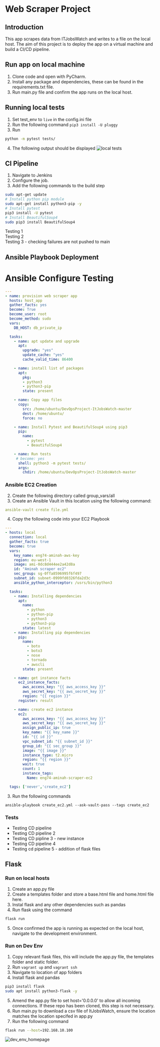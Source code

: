 # Web Scraper Project

## Introduction
This app scrapes data from ITJobsWatch and writes to a file on the local host. The aim of this project is to deploy the app on a virtual machine and build a CI/CD pipeline.

## Run app on local machine
1. Clone code and open with PyCharm.
2. Install any package and dependencies, these can be found in the requirements.txt file.
3. Run main.py file and confirm the app runs on the local host.

## Running local tests
1. Set test_env to `live` in the config.ini file
2. Run the following command `pip3 install -U pluggy`
3. Run
```bash
python -m pytest tests/
```
4. The following output should be displayed
![local tests](images/local_tests.png)


## CI Pipeline
1. Navigate to Jenkins
2. Configure the job.
3. Add the following commands to the build step
```bash
sudo apt-get update
# Install python pip module
sudo apt-get install python3-pip -y
# Install pytest
pip3 install -U pytest
# Install BeautifulSoup4
sudo pip3 install BeautifulSoup4
```

Testing 1    
Testing 2    
Testing 3 - checking failures are not pushed to main


## Ansible Playbook Deployment
# Ansible Configure Testing
```yaml
---
- name: provision web scraper app
  hosts: host_app
  gather_facts: yes
  become: True
  become_user: root
  become_method: sudo
  vars:
    DB_HOST: db_private_ip

  tasks:
    - name: apt update and upgrade
      apt:
        upgrade: "yes"
        update_cache: "yes"
        cache_valid_time: 86400

    - name: install list of packages
      apt:
        pkg:
        - python3
        - python3-pip
        state: present

    - name: Copy app files
      copy:
        src: /home/ubuntu/DevOpsProject-ItJobsWatch-master
        dest: /home/ubuntu/
        force: no

    - name: Install Pytest and BeautifulSoup4 using pip3
      pip:
        name:
          - pytest
          - BeautifulSoup4

    - name: Run tests
     # become: yes
      shell: python3 -m pytest tests/
      args:
        chdir: /home/ubuntu/DevOpsProject-ItJobsWatch-master

```

### Ansible EC2 Creation
2. Create the following directory called group_vars/all
3. Create an Ansible Vault in this location using the following command:
```yaml
ansible-vault create file.yml
```
4. Copy the following code into your EC2 Playbook
```yaml
---
- hosts: local
  connection: local
  gather_facts: true
  become: true
  vars:
    key_name: eng74-aminah-aws-key
    region: eu-west-1
    image: ami-0dc8d444ee2a42d8a
    id: "Aminah scraper ec2"
    sec_group: sg-0ffa8596995f6f497
    subnet_id: subnet-0999fd0326fda2d3c
    ansible_python_interceptor: /usrs/bin/python3

  tasks:
    - name: Installing dependencies
      apt:
        name:
          - python
          - python-pip
          - python3
          - python3-pip
        state: latest
    - name: Installing pip dependencies
      pip:
        name:
          - boto
          - boto3
          - nose
          - tornado
          - awscli
        state: present

    - name: get instance facts
      ec2_instance_facts:
        aws_access_key: "{{ aws_access_key }}"
        aws_secret_key: "{{ aws_secret_key }}"
        region: "{{ region }}"
      register: result

    - name: create ec2 instance
      ec2:
        aws_access_key: "{{ aws_access_key }}"
        aws_secret_key: "{{ aws_secret_key }}"
        assign_public_ip: true
        key_name: "{{ key_name }}"
        id: "{{ id }}"
        vpc_subnet_id: "{{ subnet_id }}"
        group_id: "{{ sec_group }}"
        image: "{{ image }}"
        instance_type: t2.micro
        region: "{{ region }}"
        wait: true
        count: 1
        instance_tags:
          Name: eng74-aminah-scraper-ec2

  tags: ['never','create_ec2']
```
3. Run the following commands
```
ansible-playbook create_ec2.yml --ask-vault-pass --tags create_ec2
```

### Tests
* Testing CD pipeline   
* Testing CD pipeline 2
* Testing CD pipline 3 - new instance
* Testing CD pipeline 4
* Testing cd pipeline 5 - addition of flask files 


## Flask
### Run on local hosts
1. Create an app.py file
2. Create a templates folder and store a base.html file and home.html file here.
3. Instal flask and any other dependencies such as pandas
4. Run flask using the command
```bash
flask run
```
5. Once confirmed the app is running as expected on the local host, navigate to the development environment.

### Run on Dev Env
1. Copy relevant flask files, this will include the app.py file, the templates folder and static folder.
2. Run `vagrant up` and `vagrant ssh`
3. Navigate to location of app folders
4. Install flask and pandas
```bash
pip3 install flask
sudo apt install python3-flask -y
```
5. Amend the app.py file to set host='0.0.0.0' to allow all incoming connections. If these repo has been cloned, this step is not necessary.
6. Run main.py to download a csv file of ItJobsWatch, ensure the location matches the location specifed in app.py
7. Run the following command

```bash
flask run --host=192.168.10.100
```     
![dev_env_homepage](images/running_dev.png)
